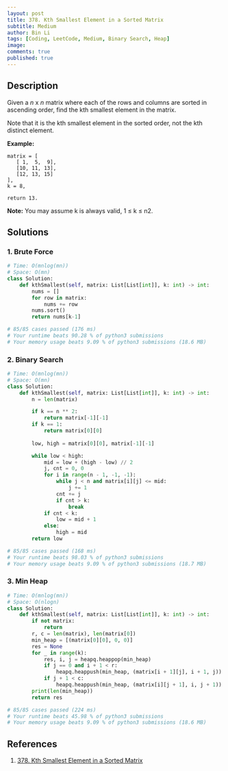 ```yaml
---
layout: post
title: 378. Kth Smallest Element in a Sorted Matrix
subtitle: Medium
author: Bin Li
tags: [Coding, LeetCode, Medium, Binary Search, Heap]
image: 
comments: true
published: true
---
```


## Description

Given a *n* x *n* matrix where each of the rows and columns are sorted in ascending order, find the kth smallest element in the matrix.

Note that it is the kth smallest element in the sorted order, not the kth distinct element.

**Example:**

```
matrix = [
   [ 1,  5,  9],
   [10, 11, 13],
   [12, 13, 15]
],
k = 8,

return 13.
```

**Note:**
You may assume k is always valid, 1 ≤ k ≤ n2.


## Solutions
### 1. Brute Force

```python
# Time: O(mnlog(mn))
# Space: O(mn)
class Solution:
    def kthSmallest(self, matrix: List[List[int]], k: int) -> int:
        nums = []
        for row in matrix:
            nums += row
        nums.sort()
        return nums[k-1]

# 85/85 cases passed (176 ms)
# Your runtime beats 90.28 % of python3 submissions
# Your memory usage beats 9.09 % of python3 submissions (18.6 MB)
```

### 2. Binary Search

```python
# Time: O(mnlog(mn))
# Space: O(mn)
class Solution:
    def kthSmallest(self, matrix: List[List[int]], k: int) -> int:
        n = len(matrix)

        if k == n ** 2:
            return matrix[-1][-1]
        if k == 1:
            return matrix[0][0]
        
        low, high = matrix[0][0], matrix[-1][-1]

        while low < high:
            mid = low + (high - low) // 2
            j, cnt = 0, 0
            for i in range(n - 1, -1, -1):
                while j < n and matrix[i][j] <= mid:
                    j += 1
                cnt += j
                if cnt > k:
                    break
            if cnt < k:
                low = mid + 1
            else:
                high = mid
        return low

# 85/85 cases passed (168 ms)
# Your runtime beats 98.03 % of python3 submissions
# Your memory usage beats 9.09 % of python3 submissions (18.7 MB)
```

### 3. Min Heap

```python
# Time: O(mnlog(mn))
# Space: O(nlogn)
class Solution:
    def kthSmallest(self, matrix: List[List[int]], k: int) -> int:
        if not matrix:
            return
        r, c = len(matrix), len(matrix[0])
        min_heap = [(matrix[0][0], 0, 0)]
        res = None
        for _ in range(k):
            res, i, j = heapq.heappop(min_heap)
            if j == 0 and i + 1 < r:
                heapq.heappush(min_heap, (matrix[i + 1][j], i + 1, j))
            if j + 1 < c:
                heapq.heappush(min_heap, (matrix[i][j + 1], i, j + 1))
        print(len(min_heap))
        return res

# 85/85 cases passed (224 ms)
# Your runtime beats 45.98 % of python3 submissions
# Your memory usage beats 9.09 % of python3 submissions (18.6 MB)
```

## References
1. [378. Kth Smallest Element in a Sorted Matrix](https://leetcode.com/problems/kth-smallest-element-in-a-sorted-matrix/description/)